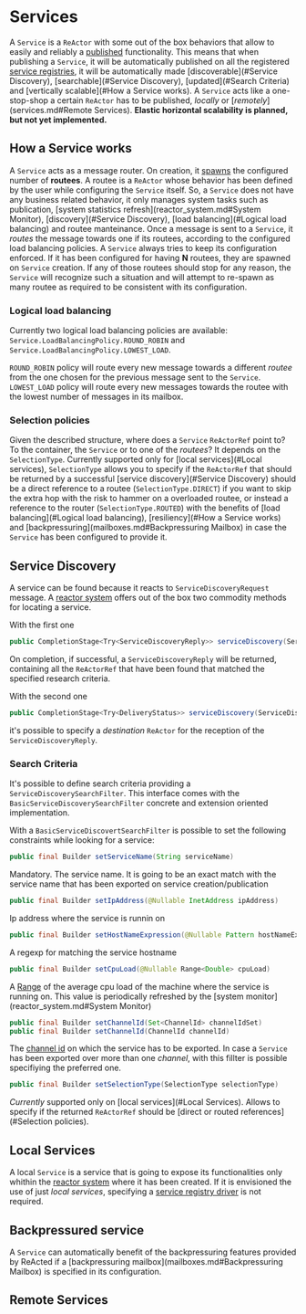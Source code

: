 # Services

A `Service` is a `ReActor` with some out of the box behaviors that allow to easily and reliably a [published](registry_drivers/README.md) functionality.
This means that when publishing a `Service`, it will be automatically published on all the registered [service registries](channel_drivers/README.md), 
it will be automatically made [discoverable](#Service Discovery), [searchable](#Service Discovery), [updated](#Search Criteria) and [vertically scalable](#How a Service works).
A `Service` acts like a one-stop-shop a certain `ReActor` has to be published, *locally* or [*remotely*](services.md#Remote Services).
**Elastic horizontal scalability is planned, but not yet implemented.**  

## How a Service works

A `Service` acts as a message router. On creation, it [spawns](reactor.md) the configured number of **routees**. A routee is a `ReActor` whose
behavior has been defined by the user while configuring the `Service` itself. So, a `Service` does not have any business related behavior,
it only manages system tasks such as publication, [system statistics refresh](reactor_system.md#System Monitor), [discovery](#Service Discovery), [load balancing](#Logical load balancing) 
and routee manteinance. Once a message is sent to a `Service`, it *routes* the message towards one if its routees, according to the
configured load balancing policies.
A `Service` always tries to keep its configuration enforced. If it has been configured for having **N** routees, they are spawned on `Service` creation.
If any of those routees should stop for any reason, the `Service` will recognize such a situation and will attempt to re-spawn as many routee as required
to be consistent with its configuration. 

### Logical load balancing

Currently two logical load balancing policies are available: `Service.LoadBalancingPolicy.ROUND_ROBIN` and `Service.LoadBalancingPolicy.LOWEST_LOAD`.

`ROUND_ROBIN` policy will route every new message towards a different *routee* from the one chosen for the previous message sent to the `Service`.
`LOWEST_LOAD` policy will route every new messages towards the routee with the lowest number of messages in its mailbox.

### Selection policies

Given the described structure, where does a `Service` `ReActorRef` point to? To the container, the `Service` or to one of the *routees*?
It depends on the `SelectionType`. Currently supported only for [local services](#Local services), `SelectionType` allows you to
specify if the `ReActorRef` that should be returned by a successful [service discovery](#Service Discovery) should be a direct reference
to a routee (`SelectionType.DIRECT`) if you want to skip the extra hop with the risk to hammer on a overloaded routee, or instead a reference
to the router (`SelectionType.ROUTED`) with the benefits of [load balancing](#Logical load balancing), [resiliency](#How a Service works) and
[backpressuring](mailboxes.md#Backpressuring Mailbox) in case the `Service` has been configured to provide it. 

## Service Discovery

A service can be found because it reacts to `ServiceDiscoveryRequest` message. A [reactor system](reactor_system.md) offers out of the box
two commodity methods for locating a service.

With the first one 
```java
public CompletionStage<Try<ServiceDiscoveryReply>> serviceDiscovery(ServiceDiscoverySearchFilter searchFilter)
```
On completion, if successful, a `ServiceDiscoveryReply` will be returned, containing all the `ReActorRef` that have
been found that matched the specified research criteria.

With the second one
```java
public CompletionStage<Try<DeliveryStatus>> serviceDiscovery(ServiceDiscoverySearchFilter searchFilter, ReActorRef requester)
```
it's possible to specify a *destination* `ReActor` for the reception of the `ServiceDiscoveryReply`.

### Search Criteria

It's possible to define search criteria providing a `ServiceDiscoverySearchFilter`. This interface comes with the `BasicServiceDiscoverySearchFilter`
concrete and extension oriented implementation.

With a `BasicServiceDiscovertSearchFilter` is possible to set the following constraints while looking for a service:

```java
public final Builder setServiceName(String serviceName)
```  
Mandatory. The service name. It is going to be an exact match with the service name that has been exported on service creation/publication

```java
public final Builder setIpAddress(@Nullable InetAddress ipAddress)
```
Ip address where the service is runnin on

```java
public final Builder setHostNameExpression(@Nullable Pattern hostNameExpr)
```
A regexp for matching the service hostname

```java
public final Builder setCpuLoad(@Nullable Range<Double> cpuLoad)
```
A [Range](https://guava.dev/releases/30.0-jre/api/docs/com/google/common/collect/Range.html) of the average cpu load of the machine where the service is running on.
This value is periodically refreshed by the [system monitor](reactor_system.md#System Monitor)

```java
public final Builder setChannelId(Set<ChannelId> channelIdSet)
public final Builder setChannelId(ChannelId channelId)
```
The [channel id](channel_drivers/README.md) on which the service has to be exported. In case a `Service` has been exported over more than one *channel*,
with this fillter is possible specifiying the preferred one.

```java
public final Builder setSelectionType(SelectionType selectionType)
```

*Currently* supported only on [local services](#Local Services). Allows to specify if the returned `ReActorRef` should be [direct or routed references](#Selection policies).

## Local Services

A local `Service` is a service that is going to expose its functionalities only whithin the [reactor system](reactor_system.md) where it has been created.
If it is envisioned the use of just *local services*, specifying a [service registry driver](registry_drivers/README.md) is not required. 

## Backpressured service

A `Service` can automatically benefit of the backpressuring features provided by ReActed if a [backpressuring mailbox](mailboxes.md#Backpressuring Mailbox)
is specified in its configuration.

## Remote Services